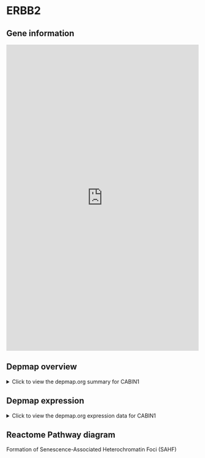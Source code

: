 <h1>ERBB2</h1>

<h2>Gene information</h2>
<iframe src="https://depmap.org/portal/gene/CABIN1?tab=about" style="border:none;width:100%;height:800px"></iframe>

<h2>Depmap overview</h2>
<details>
  <summary>Click to view the depmap.org summary for CABIN1</summary>
  <iframe src="https://depmap.org/portal/gene/CABIN1?tab=overview" style="border:none;width:100%;height:800px"></iframe>
</details>

<h2>Depmap expression</h2>
<details>
  <summary>Click to view the depmap.org expression data for CABIN1</summary>
  <iframe src="https://depmap.org/portal/gene/CABIN1?tab=characterization" style="border:none;width:100%;height:800px"></iframe>
</details>



<h2>Reactome Pathway diagram</h2>
Formation of Senescence-Associated Heterochromatin Foci (SAHF)
<div id="diagramHolder"></div>

<script>
    //Creating the Reactome Diagram widget
    //Take into account a proxy needs to be set up in your server side pointing to www.reactome.org
    function onReactomeDiagramReady(){  //This function is automatically called when the widget code is ready to be used
        var diagram = Reactome.Diagram.create({
            "placeHolder" : "diagramHolder",
            "width" : 900,
            "height" : 500
        });

        //Initialising it to the "Hemostasis" pathway
        diagram.loadDiagram("R-HSA-2559584");

        //Adding different listeners

        diagram.onDiagramLoaded(function (loaded) {
            console.info("Loaded ", loaded);
            diagram.flagItems("BAD");
	    diagram.flagItems("Q92934");
            if (loaded == "R-HSA-2559584") diagram.selectItem("R-HSA-2559584");
        });

     }
</script>



